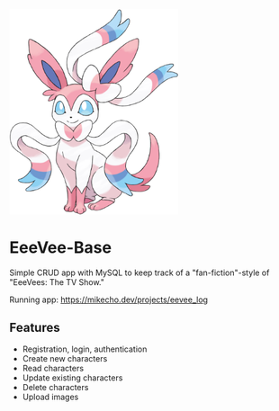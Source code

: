 <img src="images/PngItem_1349015.png" style="width: 300px">

<h1>EeeVee-Base</h1>

Simple CRUD app with MySQL to keep track of a "fan-fiction"-style of "EeeVees: The TV Show."

Running app: https://mikecho.dev/projects/eevee_log

<h2>Features</h2>
<ul>
    <li>Registration, login, authentication</li>
    <li>Create new characters</li>
    <li>Read characters</li>
    <li>Update existing characters</li>
    <li>Delete characters</li>
    <li>Upload images</li>
</ul>
